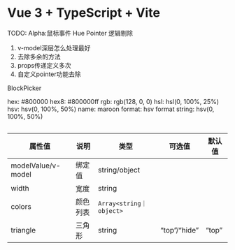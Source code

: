 # Vue 3 + TypeScript + Vite

TODO:
Alpha:鼠标事件
Hue
Pointer 逻辑剔除

1. v-model深层怎么处理最好
2. 去除多余的方法
3. props传递定义多次
4. 自定义pointer功能去除

BlockPicker

hex:    #800000
hex8:    #800000ff
rgb:    rgb(128, 0, 0)
hsl:    hsl(0, 100%, 25%)
hsv:    hsv(0, 100%, 50%)
name:    maroon
format:    hsv
format string:    hsv(0, 100%, 50%)

```vue

```

| 属性值             | 说明     | 类型                    | 可选值       | 默认值 |
| ------------------ | -------- | ----------------------- | ------------ | ------ |
| modelValue/v-model | 绑定值   | string/object           |              |        |
| width              | 宽度     | string                  |              |        |
| colors             | 颜色列表 | `Array<string｜object>` |              |        |
| triangle           | 三角形   | string                  | “top”/“hide” | “top”  |

